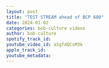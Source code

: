 ```yaml
---
layout: post
title: "TEST STREAM ahead of BCP 600"
date: 2024-01-02
categories: bob-culture videos
author: bob-culture
spotify_track_id: 
youtube_video_id: a5gfdQCsM3k
apple_track_id: 
youtube_metadata: 
---
```

